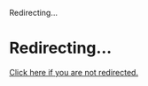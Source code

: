 Redirecting…

Redirecting…
============

[Click here if you are not redirected.](https://www.w3.org/WAI/GL/)
